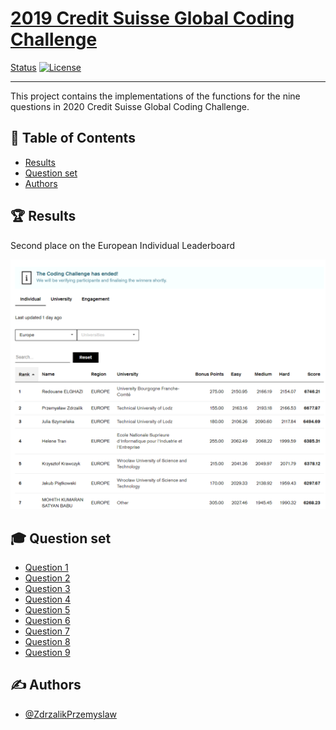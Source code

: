 # [2019 Credit Suisse Global Coding Challenge](https://www.credit-suisse.com/pwp/hr/en/codingchallenge/#/)


[Status](https://img.shields.io/badge/status-finished-%2300b4f0.svg)
[![License](https://img.shields.io/badge/license-MIT-blue.svg)](LICENSE.md)

</div>

---

<p align="left"> 
This project contains the implementations of the functions for the nine questions in 2020 Credit Suisse Global Coding Challenge. 
    <br> 
</p>

## 📝 Table of Contents
- [Results](#results)
- [Question set](#question_set)
- [Authors](#authors)

## 🏆 Results <a name = "results"></a>

Second place on the European Individual Leaderboard

<div align="center">
    <img src="https://github.com/ZdrzalikPrzemyslaw/2020-Credit-Suisse-Global-Coding-Challenge/blob/master/Results/Europe.png" alt="result_page" >
</div>


## 🎓 Question set <a name = "question_set"></a>

- [Question 1](https://github.com/ZdrzalikPrzemyslaw/2020-Credit-Suisse-Global-Coding-Challenge/tree/master/Question1)
- [Question 2](https://github.com/ZdrzalikPrzemyslaw/2020-Credit-Suisse-Global-Coding-Challenge/tree/master/Question2)
- [Question 3](https://github.com/ZdrzalikPrzemyslaw/2020-Credit-Suisse-Global-Coding-Challenge/tree/master/Question3)
- [Question 4](https://github.com/ZdrzalikPrzemyslaw/2020-Credit-Suisse-Global-Coding-Challenge/tree/master/Question4)
- [Question 5](https://github.com/ZdrzalikPrzemyslaw/2020-Credit-Suisse-Global-Coding-Challenge/tree/master/Question5)
- [Question 6](https://github.com/ZdrzalikPrzemyslaw/2020-Credit-Suisse-Global-Coding-Challenge/tree/master/Question6)
- [Question 7](https://github.com/ZdrzalikPrzemyslaw/2020-Credit-Suisse-Global-Coding-Challenge/tree/master/Question7)
- [Question 8](https://github.com/ZdrzalikPrzemyslaw/2020-Credit-Suisse-Global-Coding-Challenge/tree/master/Question8)
- [Question 9](https://github.com/ZdrzalikPrzemyslaw/2020-Credit-Suisse-Global-Coding-Challenge/tree/master/Question9)

## ✍️ Authors <a name = "authors"></a>

- [@ZdrzalikPrzemyslaw](https://github.com/ZdrzalikPrzemyslaw)
